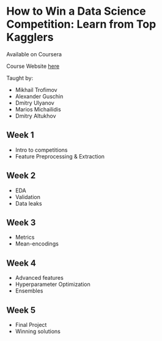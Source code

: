 # How to Win a Data Science Competition: Learn from Top Kagglers
Available on Coursera

Course Website [here](https://www.coursera.org/learn/competitive-data-science/)

Taught by:
- Mikhail Trofimov
- Alexander Guschin
- Dmitry Ulyanov
- Marios Michailidis
- Dmitry Altukhov

## Week 1
- Intro to competitions
- Feature Preprocessing & Extraction

## Week 2
- EDA
- Validation
- Data leaks

## Week 3
- Metrics
- Mean-encodings

## Week 4
- Advanced features
- Hyperparameter Optimization
- Ensembles

## Week 5
- Final Project
- Winning solutions